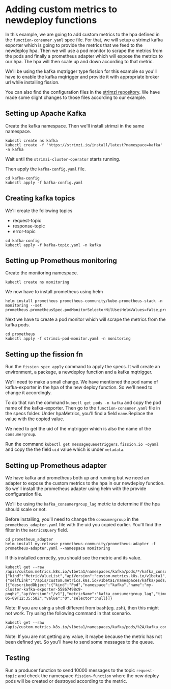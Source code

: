 # Adding custom metrics to newdeploy functions

In this example, we are going to add custom metrics to the hpa defined in the `function-consumer.yaml` spec file. For that, we will setup a strimzi kafka exporter which is going to provide the metrics that we feed to the newdeploy hpa. Then we will use a pod monitor to scrape the metrics from the pods and finally a prometheus adapter which will expose the metrics to our hpa.
The hpa will then scale up and down according to that metric.

We'll be using the kafka mqtrigger type fission for this example so you'll have to enable the kafka mqtrigger and provide it with appropriate broker url while installing fission.

You can also find the configuration files in the [strimzi repository](https://github.com/strimzi/strimzi-kafka-operator/tree/main/examples/metrics). We have made some slight changes to those files according to our example.

## Setting up Apache Kafka

Create the kafka namespace. Then we'll install strimzi in the same namespace.

```
kubectl create ns kafka
kubectl create -f 'https://strimzi.io/install/latest?namespace=kafka' -n kafka
```

Wait until the `strimzi-cluster-operator` starts running.

Then apply the `kafka-config.yaml` file.

```
cd kafka-config
kubectl apply -f kafka-config.yaml
```

## Creating kafka topics

We'll create the following topics

- request-topic
- response-topic
- error-topic

```
cd kafka-config
kubectl apply -f kafka-topic.yaml -n kafka
```

## Setting up Prometheus monitoring

Create the monitoring namespace.

```
kubectl create ns monitoring
```

We now have to install prometheus using helm

```
helm install prometheus prometheus-community/kube-prometheus-stack -n monitoring --set prometheus.prometheusSpec.podMonitorSelectorNilUsesHelmValues=false,prometheus.prometheusSpec.serviceMonitorSelectorNilUsesHelmValues=false
```

Next we have to create a pod monitor which will scrape the metrics from the kafka pods.

```
cd prometheus
kubectl apply -f strimzi-pod-monitor.yaml -n monitoring
```

## Setting up the fission fn

Run the `fission spec apply` command to apply the specs. It will create an environment, a package, a newdeploy function and a kafka mqtrigger.

We'll need to make a small change. We have mentioned the pod name of kafka-exporter in the hpa of the new deploy function. So we'll need to change it accordingly.

To do that run the command `kubectl get pods -n kafka` and copy the pod name of the kafka-exporter. Then go to the `function-consumer.yaml` file in the specs folder. Under hpaMetrics, you'll find a field `name`.Replace the value with the copied value.

We need to get the uid of the mqtrigger which is also the name of the `consumergroup`.

Run the command `kubectl get messagequeuetriggers.fission.io -oyaml` and copy the the field `uid` value which is under `metadata`.

## Setting up Prometheus adapter

We have kafka and prometheus both up and running but we need an adapter to expose the custom metrics to the hpa in our newdeploy function. So we'll install the prometheus adapter using helm with the provide configuration file.

We'll be using the `kafka_consumergroup_lag` metric to determine if the hpa should scale or not.

Before installing, you'll need to change the `consumergroup` in the `prometheus_adapter.yaml` file with the uid you copied earlier. You'll find the filter in the `metricsQuery` field.

```
cd prometheus_adapter
helm install my-release prometheus-community/prometheus-adapter -f prometheus-adapter.yaml --namespace monitoring
```

If this installed correctly, you should see the metric and its value.

```
kubectl get --raw /apis/custom.metrics.k8s.io/v1beta1/namespaces/kafka/pods/*/kafka_consumergroup_lag
{"kind":"MetricValueList","apiVersion":"custom.metrics.k8s.io/v1beta1","metadata":{"selfLink":"/apis/custom.metrics.k8s.io/v1beta1/namespaces/kafka/pods/%2A/kafka_consumergroup_lag"},"items":[{"describedObject":{"kind":"Pod","namespace":"kafka","name":"my-cluster-kafka-exporter-55867498c9-pnqhz","apiVersion":"/v1"},"metricName":"kafka_consumergroup_lag","timestamp":"2022-05-09T12:35:58Z","value":"0","selector":null}]}
```

Note: If you are using a shell different from bash(eg. zsh), then this might not work. Try using the following command in that scenario.

```
kubectl get --raw /apis/custom.metrics.k8s.io/v1beta1/namespaces/kafka/pods/%2A/kafka_consumergroup_lag
```

Note: If you are not getting any value, it maybe because the metric has not been defined yet. So you'll have to send some messages to the queue.

## Testing

Run a producer function to send 10000 messages to the topic `request-topic` and check the namespace `fission-function` where the new deploy pods will be created or destroyed according to the metric.
